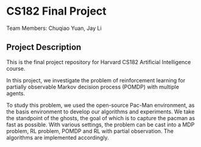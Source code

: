 # CS182 Final Project

Team Members: Chuqiao Yuan, Jay Li

## Project Description
This is the final project repository for Harvard CS182 Artificial Intelligence course.

In this project, we investigate the problem of reinforcement learning for partially observable Markov decision process (POMDP) with multiple agents.

To study this problem, we used the open-source Pac-Man environment, as the basis environment to develop our algorithms and experiments. We take the standpoint of the ghosts, the goal of which is to capture the pacman as fast as possible. With various settings, the problem can be cast into a MDP problem, RL problem, POMDP and RL with partial observation. The algorithms are implemented accordingly.
